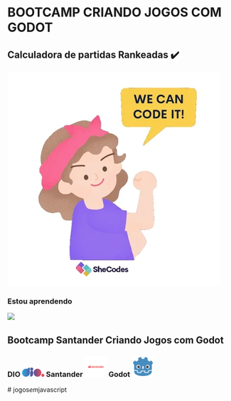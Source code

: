 # BOOTCAMP CRIANDO JOGOS COM GODOT


## Calculadora de partidas Rankeadas :heavy_check_mark:


<img src="/assets/giphy.webp">



### Estou aprendendo 


<img src="https://cdn.jsdelivr.net/gh/devicons/devicon@latest/icons/javascript/javascript-original.svg" width="50px">



## Bootcamp Santander Criando Jogos com Godot 





### DIO <img src="/assets/logo-full.svg" width= "50px">   Santander  <img src="/assets/santander-logo.png" width= "50px">   Godot    <img src="/assets/godot.png" width="50px">



          
          
          


#   j o g o s _ e m _ j a v a s c r i p t 
 
 
